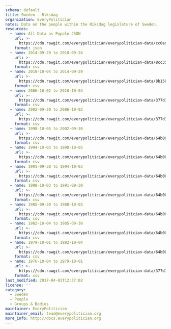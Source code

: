 ```yaml
---
schema: default
title: Sweden — Riksdag
organization: EveryPolitician
notes: Data on the people within the Riksdag legislature of Sweden.
resources:
  - name: All Data as Popolo JSON
    url: >-
      https://cdn.rawgit.com/everypolitician/everypolitician-data/cc0ed154c9a850cd22fc8b893a2444693f004cde/data/Sweden/Riksdag/ep-popolo-v1.0.json
    format: json
  - name: 2014-09-29 to 2018-09-24
    url: >-
      https://cdn.rawgit.com/everypolitician/everypolitician-data/8cc35da034716d9435387aac1eba4d8cf505ae7d/data/Sweden/Riksdag/term-2014.csv
    format: csv
  - name: 2010-10-04 to 2014-09-29
    url: >-
      https://cdn.rawgit.com/everypolitician/everypolitician-data/8b15072fdc53a76ad677f6d432520347b80c1ae4/data/Sweden/Riksdag/term-2010.csv
    format: csv
  - name: 2006-10-02 to 2010-10-04
    url: >-
      https://cdn.rawgit.com/everypolitician/everypolitician-data/377d13f810169f0e9d67f0caa3cc6bb6910d01df/data/Sweden/Riksdag/term-2006.csv
    format: csv
  - name: 2002-09-30 to 2006-10-02
    url: >-
      https://cdn.rawgit.com/everypolitician/everypolitician-data/377d13f810169f0e9d67f0caa3cc6bb6910d01df/data/Sweden/Riksdag/term-2002.csv
    format: csv
  - name: 1998-10-05 to 2002-09-30
    url: >-
      https://cdn.rawgit.com/everypolitician/everypolitician-data/64b004d48c2fbf79d3da8814b0a22752b1012d1b/data/Sweden/Riksdag/term-1998.csv
    format: csv
  - name: 1994-10-03 to 1998-10-05
    url: >-
      https://cdn.rawgit.com/everypolitician/everypolitician-data/64b004d48c2fbf79d3da8814b0a22752b1012d1b/data/Sweden/Riksdag/term-1994.csv
    format: csv
  - name: 1991-09-30 to 1994-10-03
    url: >-
      https://cdn.rawgit.com/everypolitician/everypolitician-data/64b004d48c2fbf79d3da8814b0a22752b1012d1b/data/Sweden/Riksdag/term-1991.csv
    format: csv
  - name: 1988-10-03 to 1991-09-30
    url: >-
      https://cdn.rawgit.com/everypolitician/everypolitician-data/64b004d48c2fbf79d3da8814b0a22752b1012d1b/data/Sweden/Riksdag/term-1988.csv
    format: csv
  - name: 1985-09-30 to 1988-10-03
    url: >-
      https://cdn.rawgit.com/everypolitician/everypolitician-data/64b004d48c2fbf79d3da8814b0a22752b1012d1b/data/Sweden/Riksdag/term-1985.csv
    format: csv
  - name: 1982-10-04 to 1985-09-30
    url: >-
      https://cdn.rawgit.com/everypolitician/everypolitician-data/64b004d48c2fbf79d3da8814b0a22752b1012d1b/data/Sweden/Riksdag/term-1982.csv
    format: csv
  - name: 1979-10-01 to 1982-10-04
    url: >-
      https://cdn.rawgit.com/everypolitician/everypolitician-data/64b004d48c2fbf79d3da8814b0a22752b1012d1b/data/Sweden/Riksdag/term-1979.csv
    format: csv
  - name: 1976-10-04 to 1979-10-01
    url: >-
      https://cdn.rawgit.com/everypolitician/everypolitician-data/377d13f810169f0e9d67f0caa3cc6bb6910d01df/data/Sweden/Riksdag/term-1976.csv
    format: csv
last_modified: 2017-04-01T12:37:02
license: ''
category:
  - Sweden
  - People
  - Groups & Bodies
maintainer: EveryPolitician
maintainer_email: team@everypolitician.org
more_info: http://docs.everypolitician.org
---
```

